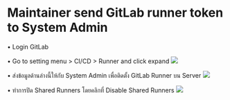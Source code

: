 <h1>Maintainer send GitLab runner token to System Admin</h1>

•	Login GitLab

•	Go to setting menu > CI/CD > Runner  and click expand
<img src="https://ardnarong.github.io/neis0736-cicd/Maintainer%20send%20GitLab%20runner%20token%20to%20System%20Admin/images/image001.png" />

•	ส่งข้อมูลด้านล่างนี้ให้กับ System Admin เพื่อติดตั้ง GitLab Runner บน Server
<img src="https://ardnarong.github.io/neis0736-cicd/Maintainer%20send%20GitLab%20runner%20token%20to%20System%20Admin/images/image002.png" />

•	ทำการปิด Shared Runners โดยคลิกที่ Disable Shared Runners
<img src="https://ardnarong.github.io/neis0736-cicd/Maintainer%20send%20GitLab%20runner%20token%20to%20System%20Admin/images/image003.png" />

